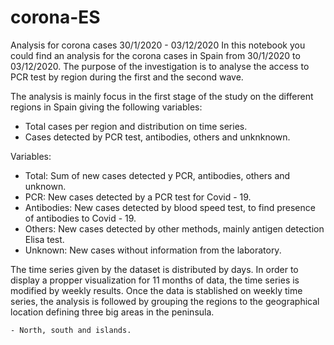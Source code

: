 # corona-ES
Analysis for corona cases 30/1/2020 - 03/12/2020
In this notebook you could find an analysis for the corona cases in Spain from 30/1/2020 to 03/12/2020. The purpose of the investigation is to analyse the access to PCR test by 
region during the first and the second wave.
 
 The analysis is mainly focus in the first stage of the study on the different regions in Spain giving the following variables:
  - Total cases per region and distribution on time series.
  - Cases detected by PCR test, antibodies, others and unknknown.
    
Variables:
 - Total: Sum of new cases detected y PCR, antibodies, others and unknown.
 - PCR: New cases detected by a PCR test for Covid - 19.
 - Antibodies: New cases detected by blood speed test, to find presence of antibodies to Covid - 19.
 - Others: New cases detected by other methods, mainly antigen detection Elisa test.
 - Unknown: New cases without information from the laboratory.

The time series given by the dataset is distributed by days. In order to display a propper visualization for 11 months of data, the time series is modified by weekly results.
Once the data is stablished on weekly time series, the analysis is followed by grouping the regions to the geographical location defining three big areas in the peninsula.

    - North, south and islands.

